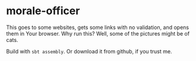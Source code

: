 # morale-officer
This goes to some websites, gets some links with no validation, and opens them in Your browser. 
Why run this? Well, some of the pictures might be of cats.

Build with `sbt assembly`. Or download it from github, if you trust me.